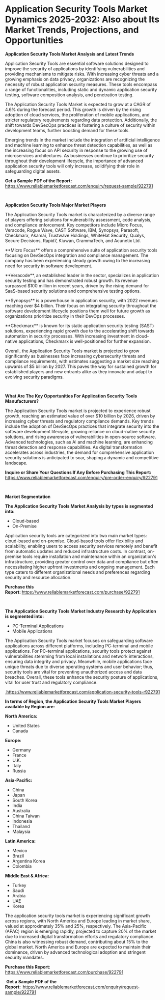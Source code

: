 <p><h1>Application Security Tools Market Dynamics 2025-2032: Also about Its Market Trends, Projections, and Opportunities</h1></p><p><strong>Application Security Tools Market Analysis and Latest Trends</strong></p>
<p><p>Application Security Tools are essential software solutions designed to improve the security of applications by identifying vulnerabilities and providing mechanisms to mitigate risks. With increasing cyber threats and a growing emphasis on data privacy, organizations are recognizing the necessity of robust application security measures. These tools encompass a range of functionalities, including static and dynamic application security testing, software composition analysis, and penetration testing.</p><p>The Application Security Tools Market is expected to grow at a CAGR of 4.6% during the forecast period. This growth is driven by the rising adoption of cloud services, the proliferation of mobile applications, and stricter regulatory requirements regarding data protection. Additionally, the shift towards DevSecOps practices is fostering a culture of security within development teams, further boosting demand for these tools. </p><p>Emerging trends in the market include the integration of artificial intelligence and machine learning to enhance threat detection capabilities, as well as the increasing focus on API security in response to the growing use of microservices architectures. As businesses continue to prioritize security throughout their development lifecycle, the importance of advanced application security tools will only increase, solidifying their role in safeguarding digital assets.</p></p>
<p><strong>Get a Sample PDF of the Report:&nbsp;</strong> <a href="https://www.reliablemarketforecast.com/enquiry/request-sample/922791?utm_campaign=3222&utm_medium=2&utm_source=Github&utm_content=ia&utm_term=18042025&utm_id=application-security-tools">https://www.reliablemarketforecast.com/enquiry/request-sample/922791</a></p>
<p>&nbsp;</p>
<p><strong>Application Security Tools Major Market Players</strong></p>
<p><p>The Application Security Tools market is characterized by a diverse range of players offering solutions for vulnerability assessment, code analysis, and compliance enforcement. Key competitors include Micro Focus, Veracode, Rogue Wave, CAST Software, IBM, Synopsys, Parasoft, Checkmarx, Akamai, Trustwave Holdings, WhiteHat Security, Qualys, Secure Decisions, Rapid7, Kiuwan, GrammaTech, and Acunetix Ltd.</p><p>**Micro Focus** offers a comprehensive suite of application security tools focusing on DevSecOps integration and compliance management. The company has been experiencing steady growth owing to the increasing need for security in software development. </p><p>**Veracode**, an established leader in the sector, specializes in application security testing and has demonstrated robust growth. Its revenue surpassed $100 million in recent years, driven by the rising demand for SaaS-based security solutions and comprehensive testing options.</p><p>**Synopsys** is a powerhouse in application security, with 2022 revenues reaching over $4 billion. Their focus on integrating security throughout the software development lifecycle positions them well for future growth as organizations prioritize security in their DevOps processes.</p><p>**Checkmarx** is known for its static application security testing (SAST) solutions, experiencing rapid growth due to the accelerating shift towards automation in security processes. With increasing investment in cloud-native applications, Checkmarx is well-positioned for further expansion.</p><p>Overall, the Application Security Tools market is projected to grow significantly as businesses face increasing cybersecurity threats and compliance requirements, with estimates suggesting a market size reaching upwards of $5 billion by 2027. This paves the way for sustained growth for established players and new entrants alike as they innovate and adapt to evolving security paradigms.</p></p>
<p>&nbsp;</p>
<p><strong>What Are The Key Opportunities For Application Security Tools Manufacturers?</strong></p>
<p><p>The Application Security Tools market is projected to experience robust growth, reaching an estimated value of over $10 billion by 2026, driven by increasing cyber threats and regulatory compliance demands. Key trends include the adoption of DevSecOps practices that integrate security into the software development lifecycle, growing reliance on cloud-native security solutions, and rising awareness of vulnerabilities in open-source software. Advanced technologies, such as AI and machine learning, are enhancing threat detection and response capabilities. As digital transformation accelerates across industries, the demand for comprehensive application security solutions is anticipated to soar, shaping a dynamic and competitive landscape.</p></p>
<p><strong>Inquire or Share Your Questions If Any Before Purchasing This Report:</strong> <a href="https://www.reliablemarketforecast.com/enquiry/pre-order-enquiry/922791?utm_campaign=3222&utm_medium=2&utm_source=Github&utm_content=ia&utm_term=18042025&utm_id=application-security-tools">https://www.reliablemarketforecast.com/enquiry/pre-order-enquiry/922791</a></p>
<p>&nbsp;</p>
<p><strong>Market Segmentation</strong></p>
<p><strong>The Application Security Tools Market Analysis by types is segmented into:</strong></p>
<p><ul><li>Cloud-based</li><li>On-Premise</li></ul></p>
<p><p>Application security tools are categorized into two main market types: cloud-based and on-premise. Cloud-based tools offer flexibility and scalability, enabling users to access security services remotely and benefit from automatic updates and reduced infrastructure costs. In contrast, on-premise tools require installation and maintenance within an organization's infrastructure, providing greater control over data and compliance but often necessitating higher upfront investments and ongoing management. Each type caters to different organizational needs and preferences regarding security and resource allocation.</p></p>
<p><strong>Purchase this Report:&nbsp;</strong><a href="https://www.reliablemarketforecast.com/purchase/922791?utm_campaign=3222&utm_medium=2&utm_source=Github&utm_content=ia&utm_term=18042025&utm_id=application-security-tools">https://www.reliablemarketforecast.com/purchase/922791</a></p>
<p>&nbsp;</p>
<p><strong>The Application Security Tools Market Industry Research by Application is segmented into:</strong></p>
<p><ul><li>PC-Terminal Applications</li><li>Mobile Applications</li></ul></p>
<p><p>The Application Security Tools market focuses on safeguarding software applications across different platforms, including PC-terminal and mobile applications. For PC-terminal applications, security tools protect against vulnerabilities stemming from local installations and network interactions, ensuring data integrity and privacy. Meanwhile, mobile applications face unique threats due to diverse operating systems and user behavior; thus, security tools are vital for preventing unauthorized access and data breaches. Overall, these tools enhance the security posture of applications, vital for user trust and regulatory compliance.</p></p>
<p><a href="https://www.reliablemarketforecast.com/application-security-tools-r922791?utm_campaign=3222&utm_medium=2&utm_source=Github&utm_content=ia&utm_term=18042025&utm_id=application-security-tools">&nbsp;https://www.reliablemarketforecast.com/application-security-tools-r922791</a></p>
<p><strong>In terms of Region, the Application Security Tools Market Players available by Region are:</strong></p>
<p>
    <p> <strong> North America: </strong>
        <ul>
            <li>United States</li>
            <li>Canada</li>
        </ul>
        </p> 
    <p> <strong> Europe: </strong>
        <ul>
            <li>Germany</li>
            <li>France</li>
            <li>U.K.</li>
            <li>Italy</li>
            <li>Russia</li>
        </ul>
        </p> 
    <p> <strong> Asia-Pacific: </strong>
        <ul>
            <li>China</li>
            <li>Japan</li>
            <li>South Korea</li>
            <li>India</li>
            <li>Australia</li>
            <li>China Taiwan</li>
            <li>Indonesia</li>
            <li>Thailand</li>
            <li>Malaysia</li>
        </ul>
        </p> 
    <p> <strong> Latin America: </strong>
        <ul>
            <li>Mexico</li>
            <li>Brazil</li>
            <li>Argentina Korea</li>
            <li>Colombia</li>
        </ul>
        </p> 
    <p> <strong> Middle East & Africa: </strong>
        <ul>
            <li>Turkey</li>
            <li>Saudi</li>
            <li>Arabia</li>
            <li>UAE</li>
            <li>Korea</li>
        </ul>
    </p>
    </p>
<p><p>The application security tools market is experiencing significant growth across regions, with North America and Europe leading in market share, valued at approximately 35% and 25%, respectively. The Asia-Pacific (APAC) region is emerging rapidly, projected to capture 20% of the market due to increased digital transformation efforts and regulatory compliance. China is also witnessing robust demand, contributing about 15% to the global market. North America and Europe are expected to maintain their dominance, driven by advanced technological adoption and stringent security mandates.</p></p>
<p><strong>Purchase this Report: </strong><a href="https://www.reliablemarketforecast.com/purchase/922791?utm_campaign=3222&utm_medium=2&utm_source=Github&utm_content=ia&utm_term=18042025&utm_id=application-security-tools">https://www.reliablemarketforecast.com/purchase/922791</a></p>
<p>&nbsp;<strong>Get a Sample PDF of the Report:&nbsp;&nbsp;</strong><a href="https://www.reliablemarketforecast.com/enquiry/request-sample/922791?utm_campaign=3222&utm_medium=2&utm_source=Github&utm_content=ia&utm_term=18042025&utm_id=application-security-tools">https://www.reliablemarketforecast.com/enquiry/request-sample/922791</a></p>
<p><strong></strong></p>
<p><p></p><p></p><p></p></p>